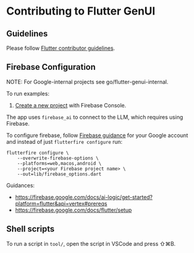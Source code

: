 # Contributing to Flutter GenUI

## Guidelines

Please follow
[Flutter contributor guidelines](https://github.com/flutter/flutter/blob/master/CONTRIBUTING.md).

## Firebase Configuration

NOTE: For Google-internal projects see go/flutter-genui-internal.

To run examples:

1. [Create a new project](https://support.google.com/appsheet/answer/10104995) with Firebase Console.

The app uses `firebase_ai` to connect to the LLM, which requires using Firebase.

To configure firebase, follow
[Firebase guidance](https://firebase.google.com/docs/flutter/setup)
for your Google account and instead of just `flutterfire configure` run:

```shell
flutterfire configure \
    --overwrite-firebase-options \
    --platforms=web,macos,android \
    --project=<your Firebase project name> \
    --out=lib/firebase_options.dart
```

Guidances:
* https://firebase.google.com/docs/ai-logic/get-started?platform=flutter&api=vertex#prereqs
* https://firebase.google.com/docs/flutter/setup

## Shell scripts

To run a script in `tool/`, open the script in VSCode and press ⇧⌘B.
